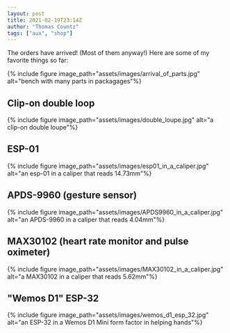 ```yaml
---
layout: post
title: 2021-02-19T23:14Z
author: "Thomas Countz"
tags: ["aux", "shop"]
---
```


The orders have arrived! (Most of them anyway!)
Here are some of my favorite things so far:

{% include figure image_path="assets/images/arrival_of_parts.jpg" alt="bench with many parts in packagages"%}

## Clip-on double loop
{% include figure image_path="assets/images/double_loupe.jpg" alt="a clip-on double loupe"%}

## ESP-01
{% include figure image_path="assets/images/esp01_in_a_caliper.jpg" alt="an esp-01 in a caliper that reads 14.73mm"%}

## APDS-9960 (gesture sensor)
{% include figure image_path="assets/images/APDS9960_in_a_caliper.jpg" alt="an APDS-9960 in a caliper that reads 4.04mm"%}

## MAX30102 (heart rate monitor and pulse oximeter)
{% include figure image_path="assets/images/MAX30102_in_a_caliper.jpg" alt="a MAX30102 in a caliper that reads 5.62mm"%}

## "Wemos D1" ESP-32
{% include figure image_path="assets/images/wemos_d1_esp_32.jpg" alt="an ESP-32 in a Wemos D1 Mini form factor in helping hands"%}